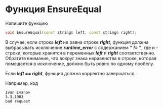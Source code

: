 Функция EnsureEqual<a name="TOP"></a>
===================

Напишите функцию 

```C++
void EnsureEqual(const string& left, const string& right);
```

В случае, если строка ***left*** не равна строке ***right***, функция должна выбрасывать исключение ***runtime_error*** с содержанием ***"<l> != <r>"***, где ***<l>*** и ***<r>*** - строки, которые хранятся в переменных ***left*** и ***right*** соответственно. Обратите внимание, что вокруг знака неравенства в строке, которая помещается в исключение, должно быть ровно по одному пробелу.

Если ***left == right***, функция должна корректно завершаться.

Например, код

```
Ivan Ivanov
3.3.1903
bad request
```
